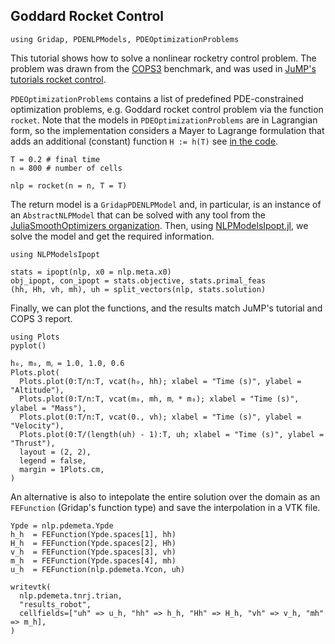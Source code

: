## Goddard Rocket Control

```@example 1
using Gridap, PDENLPModels, PDEOptimizationProblems
```

This tutorial shows how to solve a nonlinear rocketry control problem. 
The problem was drawn from the [COPS3](https://www.mcs.anl.gov/~more/cops/cops3.pdf) benchmark, and
was used in [JuMP's tutorials rocket control](https://jump.dev/JuMP.jl/stable/tutorials/Nonlinear%20programs/rocket_control/).

`PDEOptimizationProblems` contains a list of predefined PDE-constrained optimization problems, e.g. Goddard rocket control problem via the function `rocket`. Note that the models in `PDEOptimizationProblems` are in Lagrangian form, so the implementation considers a Mayer to Lagrange formulation that adds an additional (constant) function `H := h(T)` see [in the code](https://github.com/tmigot/PDEOptimizationProblems/blob/main/src/rocket.jl).
```@example 1
T = 0.2 # final time
n = 800 # number of cells

nlp = rocket(n = n, T = T)
```
The return model is a `GridapPDENLPModel` and, in particular, is an instance of an `AbstractNLPModel` that can be solved with any tool from the [JuliaSmoothOptimizers organization](https://juliasmoothoptimizers.github.io/).
Then, using [NLPModelsIpopt.jl](https://github.com/JuliaSmoothOptimizers/NLPModelsIpopt.jl), we solve the model and get the required information.
```@example 1
using NLPModelsIpopt

stats = ipopt(nlp, x0 = nlp.meta.x0)
obj_ipopt, con_ipopt = stats.objective, stats.primal_feas
(hh, Hh, vh, mh), uh = split_vectors(nlp, stats.solution)
```

Finally, we can plot the functions, and the results match JuMP's tutorial and COPS 3 report.

```@example 1
using Plots
pyplot()

h₀, m₀, mᵪ = 1.0, 1.0, 0.6
Plots.plot(
  Plots.plot(0:T/n:T, vcat(h₀, hh); xlabel = "Time (s)", ylabel = "Altitude"),
  Plots.plot(0:T/n:T, vcat(m₀, mh, mᵪ * m₀); xlabel = "Time (s)", ylabel = "Mass"),
  Plots.plot(0:T/n:T, vcat(0., vh); xlabel = "Time (s)", ylabel = "Velocity"),
  Plots.plot(0:T/(length(uh) - 1):T, uh; xlabel = "Time (s)", ylabel = "Thrust"),
  layout = (2, 2),
  legend = false,
  margin = 1Plots.cm,
)
```

An alternative is also to intepolate the entire solution over the domain as an `FEFunction` (Gridap's function type) and save the interpolation in a VTK file.

```@example 1
Ypde = nlp.pdemeta.Ypde
h_h  = FEFunction(Ypde.spaces[1], hh)
H_h  = FEFunction(Ypde.spaces[2], Hh)
v_h  = FEFunction(Ypde.spaces[3], vh)
m_h  = FEFunction(Ypde.spaces[4], mh)
u_h  = FEFunction(nlp.pdemeta.Ycon, uh)

writevtk(
  nlp.pdemeta.tnrj.trian,
  "results_robot",
  cellfields=["uh" => u_h, "hh" => h_h, "Hh" => H_h, "vh" => v_h, "mh" => m_h],
)
```
